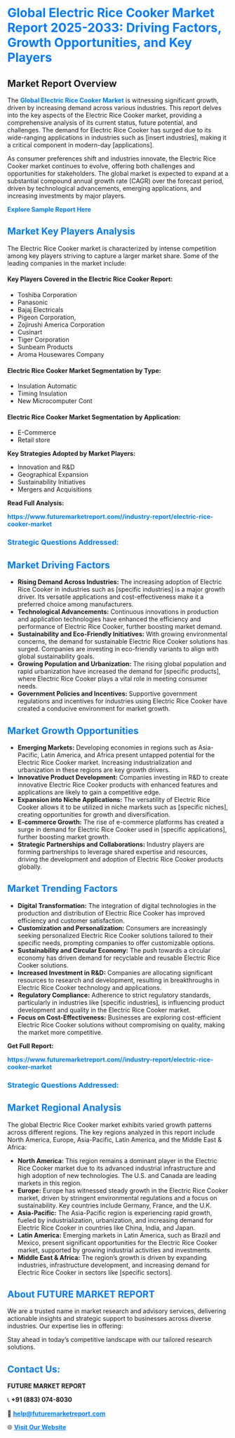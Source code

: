<h1 style="color: #007BFF;">Global Electric Rice Cooker Market Report 2025-2033: Driving Factors, Growth Opportunities, and Key Players</h1>

<section id="overview">
<h2>Market Report Overview</h2>
<p>The <a href="https://www.futuremarketreport.com//industry-report/electric-rice-cooker-market" style="color: #007BFF; text-decoration: none;"><strong>Global Electric Rice Cooker Market</strong></a> is witnessing significant growth, driven by increasing demand across various industries. This report delves into the key aspects of the Electric Rice Cooker market, providing a comprehensive analysis of its current status, future potential, and challenges. The demand for Electric Rice Cooker has surged due to its wide-ranging applications in industries such as [insert industries], making it a critical component in modern-day [applications].</p>
<p>As consumer preferences shift and industries innovate, the Electric Rice Cooker market continues to evolve, offering both challenges and opportunities for stakeholders. The global market is expected to expand at a substantial compound annual growth rate (CAGR) over the forecast period, driven by technological advancements, emerging applications, and increasing investments by major players.</p>
</section>

<section id="overview">
<p><a href="https://www.futuremarketreport.com//request-sample/reportId=64265" style="color: #007BFF; text-decoration: none;"><strong>Explore Sample Report Here</strong></a></p>
</section>

<section id="key-players">
<h2 style="color: #007BFF;">Market Key Players Analysis</h2>
<p>The Electric Rice Cooker market is characterized by intense competition among key players striving to capture a larger market share. Some of the leading companies in the market include:</p>
<h4>Key Players Covered in the Electric Rice Cooker Report:</h4>
<ul><li>Toshiba Corporation</li><li>Panasonic</li><li>Bajaj Electricals</li><li>Pigeon Corporation,</li><li>Zojirushi America Corporation</li><li>Cusinart</li><li>Tiger Corporation</li><li>Sunbeam Products</li><li>Aroma Housewares Company</li></ul>
<h4>Electric Rice Cooker Market Segmentation by Type:</h4>
<ul><li>Insulation Automatic</li><li>Timing Insulation</li><li>New Microcomputer Cont</li></ul>

<h4>Electric Rice Cooker Market Segmentation by Application:</h4>
<ul><li>E-Commerce</li><li>Retail store</li></ul>
<p><strong>Key Strategies Adopted by Market Players:</strong></p>
<ul>
<li>Innovation and R&D</li>
<li>Geographical Expansion</li>
<li>Sustainability Initiatives</li>
<li>Mergers and Acquisitions</li>
</ul>
</section>

<section>
<p><strong>Read Full Analysis: </strong></p><a href="https://www.futuremarketreport.com//industry-report/electric-rice-cooker-market" style="color: #007BFF; text-decoration: none;"><strong>https://www.futuremarketreport.com//industry-report/electric-rice-cooker-market</strong></a>
<h3 style="color: #007BFF;">Strategic Questions Addressed:</h3>
</section>

<section id="driving-factors">
<h2 style="color: #007BFF;">Market Driving Factors</h2>
<ul>
<li><strong>Rising Demand Across Industries:</strong> The increasing adoption of Electric Rice Cooker in industries such as [specific industries] is a major growth driver. Its versatile applications and cost-effectiveness make it a preferred choice among manufacturers.</li>
<li><strong>Technological Advancements:</strong> Continuous innovations in production and application technologies have enhanced the efficiency and performance of Electric Rice Cooker, further boosting market demand.</li>
<li><strong>Sustainability and Eco-Friendly Initiatives:</strong> With growing environmental concerns, the demand for sustainable Electric Rice Cooker solutions has surged. Companies are investing in eco-friendly variants to align with global sustainability goals.</li>
<li><strong>Growing Population and Urbanization:</strong> The rising global population and rapid urbanization have increased the demand for [specific products], where Electric Rice Cooker plays a vital role in meeting consumer needs.</li>
<li><strong>Government Policies and Incentives:</strong> Supportive government regulations and incentives for industries using Electric Rice Cooker have created a conducive environment for market growth.</li>
</ul>
</section>

<section id="growth-opportunities">
<h2 style="color: #007BFF;">Market Growth Opportunities</h2>
<ul>
<li><strong>Emerging Markets:</strong> Developing economies in regions such as Asia-Pacific, Latin America, and Africa present untapped potential for the Electric Rice Cooker market. Increasing industrialization and urbanization in these regions are key growth drivers.</li>
<li><strong>Innovative Product Development:</strong> Companies investing in R&D to create innovative Electric Rice Cooker products with enhanced features and applications are likely to gain a competitive edge.</li>
<li><strong>Expansion into Niche Applications:</strong> The versatility of Electric Rice Cooker allows it to be utilized in niche markets such as [specific niches], creating opportunities for growth and diversification.</li>
<li><strong>E-commerce Growth:</strong> The rise of e-commerce platforms has created a surge in demand for Electric Rice Cooker used in [specific applications], further boosting market growth.</li>
<li><strong>Strategic Partnerships and Collaborations:</strong> Industry players are forming partnerships to leverage shared expertise and resources, driving the development and adoption of Electric Rice Cooker products globally.</li>
</ul>
</section>

<section id="trending-factors">
<h2 style="color: #007BFF;">Market Trending Factors</h2>
<ul>
<li><strong>Digital Transformation:</strong> The integration of digital technologies in the production and distribution of Electric Rice Cooker has improved efficiency and customer satisfaction.</li>
<li><strong>Customization and Personalization:</strong> Consumers are increasingly seeking personalized Electric Rice Cooker solutions tailored to their specific needs, prompting companies to offer customizable options.</li>
<li><strong>Sustainability and Circular Economy:</strong> The push towards a circular economy has driven demand for recyclable and reusable Electric Rice Cooker solutions.</li>
<li><strong>Increased Investment in R&D:</strong> Companies are allocating significant resources to research and development, resulting in breakthroughs in Electric Rice Cooker technology and applications.</li>
<li><strong>Regulatory Compliance:</strong> Adherence to strict regulatory standards, particularly in industries like [specific industries], is influencing product development and quality in the Electric Rice Cooker market.</li>
<li><strong>Focus on Cost-Effectiveness:</strong> Businesses are exploring cost-efficient Electric Rice Cooker solutions without compromising on quality, making the market more competitive.</li>
</ul>
</section>

<section>
<p><strong>Get Full Report: </strong></p><a href="https://www.futuremarketreport.com//industry-report/electric-rice-cooker-market" style="color: #007BFF; text-decoration: none;"><strong>https://www.futuremarketreport.com//industry-report/electric-rice-cooker-market</strong></a>
<h3 style="color: #007BFF;">Strategic Questions Addressed:</h3>
</section>


<section id="regional-analysis">
<h2 style="color: #007BFF;">Market Regional Analysis</h2>
<p>The global Electric Rice Cooker market exhibits varied growth patterns across different regions. The key regions analyzed in this report include North America, Europe, Asia-Pacific, Latin America, and the Middle East & Africa:</p>
<ul>
<li><strong>North America:</strong> This region remains a dominant player in the Electric Rice Cooker market due to its advanced industrial infrastructure and high adoption of new technologies. The U.S. and Canada are leading markets in this region.</li>
<li><strong>Europe:</strong> Europe has witnessed steady growth in the Electric Rice Cooker market, driven by stringent environmental regulations and a focus on sustainability. Key countries include Germany, France, and the U.K.</li>
<li><strong>Asia-Pacific:</strong> The Asia-Pacific region is experiencing rapid growth, fueled by industrialization, urbanization, and increasing demand for Electric Rice Cooker in countries like China, India, and Japan.</li>
<li><strong>Latin America:</strong> Emerging markets in Latin America, such as Brazil and Mexico, present significant opportunities for the Electric Rice Cooker market, supported by growing industrial activities and investments.</li>
<li><strong>Middle East & Africa:</strong> The region’s growth is driven by expanding industries, infrastructure development, and increasing demand for Electric Rice Cooker in sectors like [specific sectors].</li>
</ul>
</section>

<footer>
<h2 style="color: #007BFF;">About FUTURE MARKET REPORT</h2>
<p>We are a trusted name in market research and advisory services, delivering actionable insights and strategic support to businesses across diverse industries. Our expertise lies in offering:</p>

<p>Stay ahead in today’s competitive landscape with our tailored research solutions.</p>

<h2 style="color: #007BFF;">Contact Us:</h2>
<p><strong>FUTURE MARKET REPORT</strong></p>
<p>📞 <strong>+91 (883) 074-8030</strong></p>
<p>📧 <strong><a href="mailto:help@futuremarketreport.com" style="color: #007BFF;">help@futuremarketreport.com</a></strong></p>
<p>🌐 <strong><a href="https://www.futuremarketreport.com/" style="color: #007BFF;">Visit Our Website</a></strong></p>
</footer>